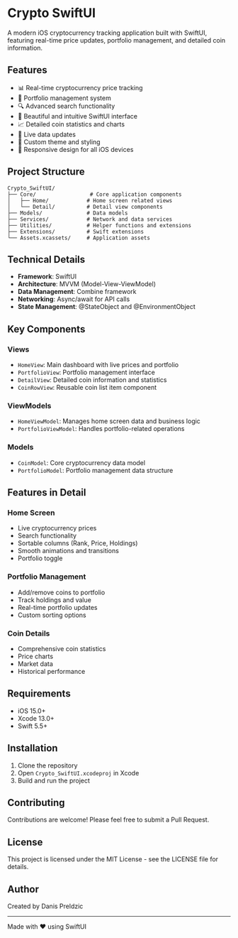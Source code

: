 # Crypto SwiftUI

A modern iOS cryptocurrency tracking application built with SwiftUI, featuring real-time price updates, portfolio management, and detailed coin information.

## Features

- 📊 Real-time cryptocurrency price tracking
- 💼 Portfolio management system
- 🔍 Advanced search functionality
- 📱 Beautiful and intuitive SwiftUI interface
- 📈 Detailed coin statistics and charts
- 🔄 Live data updates
- 🎨 Custom theme and styling
- 📱 Responsive design for all iOS devices

## Project Structure

```
Crypto_SwiftUI/
├── Core/                 # Core application components
│   ├── Home/            # Home screen related views
│   └── Detail/          # Detail view components
├── Models/              # Data models
├── Services/            # Network and data services
├── Utilities/           # Helper functions and extensions
├── Extensions/          # Swift extensions
└── Assets.xcassets/     # Application assets
```

## Technical Details

- **Framework**: SwiftUI
- **Architecture**: MVVM (Model-View-ViewModel)
- **Data Management**: Combine framework
- **Networking**: Async/await for API calls
- **State Management**: @StateObject and @EnvironmentObject

## Key Components

### Views
- `HomeView`: Main dashboard with live prices and portfolio
- `PortfolioView`: Portfolio management interface
- `DetailView`: Detailed coin information and statistics
- `CoinRowView`: Reusable coin list item component

### ViewModels
- `HomeViewModel`: Manages home screen data and business logic
- `PortfolioViewModel`: Handles portfolio-related operations

### Models
- `CoinModel`: Core cryptocurrency data model
- `PortfolioModel`: Portfolio management data structure

## Features in Detail

### Home Screen
- Live cryptocurrency prices
- Search functionality
- Sortable columns (Rank, Price, Holdings)
- Smooth animations and transitions
- Portfolio toggle

### Portfolio Management
- Add/remove coins to portfolio
- Track holdings and value
- Real-time portfolio updates
- Custom sorting options

### Coin Details
- Comprehensive coin statistics
- Price charts
- Market data
- Historical performance

## Requirements

- iOS 15.0+
- Xcode 13.0+
- Swift 5.5+

## Installation

1. Clone the repository
2. Open `Crypto_SwiftUI.xcodeproj` in Xcode
3. Build and run the project

## Contributing

Contributions are welcome! Please feel free to submit a Pull Request.

## License

This project is licensed under the MIT License - see the LICENSE file for details.

## Author

Created by Danis Preldzic

---

Made with ❤️ using SwiftUI